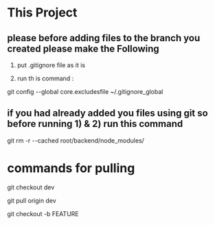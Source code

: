 # This Project

## please before adding files to the branch you created please make the Following 

1) put .gitignore file as it is 

2) run th is command :

git config --global core.excludesfile ~/.gitignore_global


## if you had already added you files using git so before running 1) & 2) run this command

git rm -r --cached root/backend/node_modules/

# commands for pulling 

git checkout  dev 

git pull origin dev

git checkout -b FEATURE 



